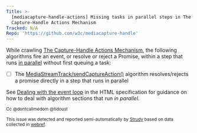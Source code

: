 ```yaml
---
Title: >-
  [mediacapture-handle-actions] Missing tasks in parallel steps in The
  Capture-Handle Actions Mechanism
Tracked: N/A
Repo: 'https://github.com/w3c/mediacapture-handle'
---
```


While crawling [The Capture-Handle Actions Mechanism](https://w3c.github.io/mediacapture-handle/actions/), the following algorithms fire an event, or resolve or reject a Promise, within a step that runs [in parallel](https://html.spec.whatwg.org/multipage/infrastructure.html#in-parallel) without first queuing a task:
* [ ] The [MediaStreamTrack/sendCaptureAction()](https://w3c.github.io/mediacapture-handle/actions/#dom-mediastreamtrack-sendcaptureaction) algorithm resolves/rejects a promise directly in a step that runs in parallel

See [Dealing with the event loop](https://html.spec.whatwg.org/multipage/webappapis.html#event-loop-for-spec-authors) in the HTML specification for guidance on how to deal with algorithm sections that run *in parallel*.

<sub>Cc @dontcallmedom @tidoust</sub>

<sub>This issue was detected and reported semi-automatically by [Strudy](https://github.com/w3c/strudy/) based on data collected in [webref](https://github.com/w3c/webref/).</sub>
